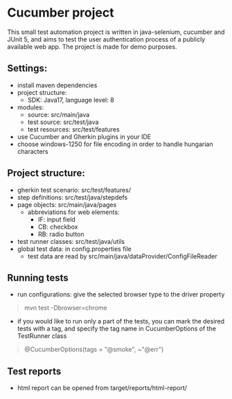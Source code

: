 # Cucumber project

<p>This small test automation project is written in java-selenium, cucumber and JUnit 5, 
and aims to test the user authentication process of a publicly available web app.
The project is made for demo purposes.</p>


## Settings:
- install maven dependencies
- project structure:
  - SDK: Java17, language level: 8
- modules: 
  - source: src/main/java
  - test source: src/test/java
  - test resources: src/test/features
- use Cucumber and Gherkin plugins in your IDE
- choose windows-1250 for file encoding in order to handle hungarian characters


## Project structure:
- gherkin test scenario: src/test/features/
- step definitions: src/test/java/stepdefs
- page objects: src/main/java/pages
  - abbreviations for web elements:
       - IF: input field
       - CB: checkbox
       - RB: radio button
- test runner classes: src/test/java/utils
- global test data: in config.properties file
  - test data are read by src/main/java/dataProvider/ConfigFileReader

## Running tests
- run configurations: give the selected browser type to the driver property 
> mvn test -Dbrowser=chrome
- if you would like to run only a part of the tests, you can mark the desired tests with a tag, and specify the tag name in CucumberOptions of the TestRunner class
> @CucumberOptions(tags = "@smoke", ~"@err")


## Test reports
- html report can be opened from target/reports/html-report/

